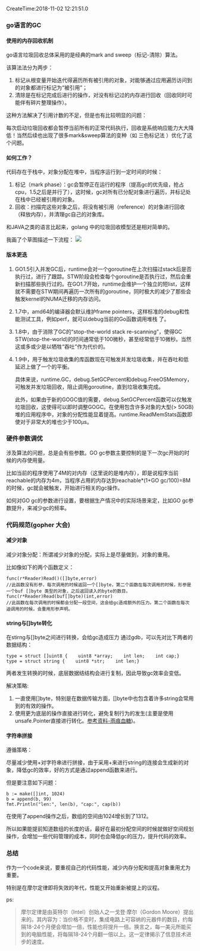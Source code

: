 CreateTime:2018-11-02 12:21:51.0

### go语言的GC

#### 使用的内存回收机制

go语言垃圾回收总体采用的是经典的mark and sweep（标记-清除）算法。

该算法法分为两步：
1. 标记从根变量开始迭代得遍历所有被引用的对象，对能够通过应用遍历访问到的对象都进行标记为“被引用”；
2. 清除是在标记完成后进行的操作，对没有标记过的内存进行回收（回收同时可能伴有碎片整理操作）。

这种方法解决了引用计数的不足，但是也有比较明显的问题：

每次启动垃圾回收都会暂停当前所有的正常代码执行，回收是系统响应能力大大降低！当然后续也出现了很多mark&sweep算法的变种（如 三色标记法 ）优化了这个问题。

#### 如何工作？

代码存在于栈中，对象分配在堆中，当程序运行到一定时间的时候：
1. 标记（mark phase）：gc会暂停正在运行的程序（提高gc的优先级，抢占cpu，1.5之后是并行了），这时候，gc对所有已分配对象进行遍历，并标记处在栈中已经被引用的对象。
2. 回收：扫描完这些对象之后，将没有被引用（reference）的对象进行回收（释放内存），并清理gc自己的对象库。

和JAVA之类的语言比起来，golang 中的垃圾回收模型还是相对简单的。

我画了个草图描述一下流程：
![](https://oscimg.oschina.net/oscnet/a52000becd08c7f73af9d2a1b10393b1e9e.jpg)

#### 版本更迭

1. GO1.5引入并发GC后，runtime会对一个goroutine在上次扫描过stack后是否执行过，进行了跟踪。STW阶段会检查每个goroutine是否执行过，然后会重新扫描那些执行过的。在GO1.7开始，runtime会维护一个独立的短list，这样就不需要在STW期间再遍历一次所有的goroutine，同时极大的减少了那些会触发kernel的NUMA迁移的内存访问。

2. 1.7中，amd64的编译器会默认维护frame pointers，这样标准的debug和性能测试工具，例如perf，就可以debug当前的Go函数调用堆栈 了。

3. 1.8中，由于消除了GC的“stop-the-world stack re-scanning”，使得GC STW(stop-the-world)的时间通常低于100微秒，甚至经常低于10微秒。当然这或多或少是以牺牲“吞吐”作为代价的。

4. 1.9中，用于触发垃圾收集的库函数现在可触发并发垃圾收集，并在吞吐和低延迟上做了一个的平衡。

	具体来说，runtime.GC，debug.SetGCPercent和debug.FreeOSMemory，可触发并发垃圾回收，阻止调用goroutine，直到垃圾收集完成。

	此外，如果由于新的GOGC值的需要，debug.SetGCPercent函数可以仅触发垃圾回收，这使得可以即时调整GOGC。在使用包含许多对象的大型(> 50GB)堆的应用程序中，对象的分配性能显着提高。runtime.ReadMemStats函数即使对于非常大的堆也少于100μs。


### 硬件参数调优

涉及算法的问题，总是会有些参数。GO gc参数主要控制的是下一次gc开始的时候的内存使用量。

比如当前的程序使用了4M的对内存（这里说的是堆内存），即是说程序当前reachable的内存为4m，当程序占用的内存达到reachable*(1+GO gc/100)=8M的时候，gc就会被触发，开始进行相关的gc操作。

如何对GO gc的参数进行设置，要根据生产情况中的实际场景来定，比如GO gc参数提升，来减少gc的频率。


### 代码规范(gopher 大会)

#### 减少对象

减少对象分配：所谓减少对象的分配，实际上是尽量做到，对象的重用。 

比如像如下的两个函数定义：

```
func(r*Reader)Read()([]byte,error)
//此函数没有形参，每次调用的时候返回一个[]byte，第二个函数在每次调用的时候，形参是一个buf []byte 类型的对象，之后返回读入的byte的数目。
func(r*Reader)Read(buf[]byte)(int,error)
//此函数在每次调用的时候都会分配一段空间，这会给gc造成额外的压力。第二个函数在每次迪调用的时候，会重用形参声明。
```
#### string与[]byte转化

在stirng与[]byte之间进行转换，会给gc造成压力 通过gdb，可以先对比下两者的数据结构：

```
type = struct []uint8 {    uint8 *array;    int len;    int cap;}
type = struct string {    uint8 *str;    int len;}
```

两者发生转换的时候，底层数据结结构会进行复制，因此导致gc效率会变低。

解决策略:
1. 一直使用[]byte，特别是在数据传输方面，[]byte中也包含着许多string会常用到的有效的操作。
2. 使用更为底层的操作直接进行转化，避免复制行为的发生(主要是使用unsafe.Pointer直接进行转化。[参考资料-雨痕血糖]( http://studygolang.com/articles/685))。


#### 字符串拼接

遵循策略：

尽量减少使用+对字符串进行拼接，由于采用+来进行string的连接会生成新的对象，降低gc的效率，好的方式是通过append函数来进行。

但是要注意如下问题：

```
b := make([]int, 1024)
b = append(b, 99)
fmt.Println("len:", len(b), "cap:", cap(b))
```

在使用了append操作之后，数组的空间由1024增长到了1312。

所以如果能提前知道数组的长度的话，最好在最初分配空间的时候就做好空间规划操作，会增加一些代码管理的成本，同时也会降低gc的压力，提升代码的效率。

### 总结

作为一个code来说，要重视自己的代码性能，减少内存分配和提高对象重用尤为重要。

特别是在摩尔定律即将失效的年代，性能又开始重新被提上的议程。

ps: 
> 摩尔定律是由英特尔（Intel）创始人之一戈登·摩尔（Gordon Moore）提出来的。其内容为：当价格不变时，集成电路上可容纳的元器件的数目，约每隔18-24个月便会增加一倍，性能也将提升一倍。换言之，每一美元所能买到的电脑性能，将每隔18-24个月翻一倍以上。这一定律揭示了信息技术进步的速度。